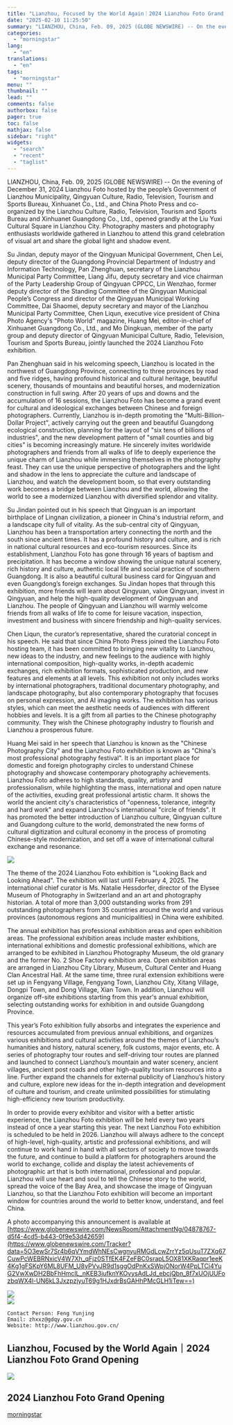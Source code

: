 ```yaml
---
title: "Lianzhou, Focused by the World Again｜2024 Lianzhou Foto Grand Opening"
date: "2025-02-10 11:25:50"
summary: "LIANZHOU, China, Feb. 09, 2025 (GLOBE NEWSWIRE) -- On the evening of December 31, 2024 Lianzhou Foto hosted by the people’s Government of Lianzhou Municipality, Qingyuan Culture, Radio, Television, Tourism and Sports Bureau, Xinhuanet Co., Ltd., and China Photo Press and co-organized by the Lianzhou Culture, Radio, Television, Tourism and..."
categories:
  - "morningstar"
lang:
  - "en"
translations:
  - "en"
tags:
  - "morningstar"
menu: ""
thumbnail: ""
lead: ""
comments: false
authorbox: false
pager: true
toc: false
mathjax: false
sidebar: "right"
widgets:
  - "search"
  - "recent"
  - "taglist"
---
```


LIANZHOU, China, Feb. 09, 2025 (GLOBE NEWSWIRE) -- On the evening of December 31, 2024 Lianzhou Foto hosted by the people’s Government of Lianzhou Municipality, Qingyuan Culture, Radio, Television, Tourism and Sports Bureau, Xinhuanet Co., Ltd., and China Photo Press and co-organized by the Lianzhou Culture, Radio, Television, Tourism and Sports Bureau and Xinhuanet Guangdong Co., Ltd., opened grandly at the Liu Yuxi Cultural Square in Lianzhou City. Photography masters and photography enthusiasts worldwide gathered in Lianzhou to attend this grand celebration of visual art and share the global light and shadow event.

Su Jindan, deputy mayor of the Qingyuan Municipal Government, Chen Lei, deputy director of the Guangdong Provincial Department of Industry and Information Technology, Pan Zhenghuan, secretary of the Lianzhou Municipal Party Committee, Liang Jifu, deputy secretary and vice chairman of the Party Leadership Group of Qingyuan CPPCC, Lin Wenzhao, former deputy director of the Standing Committee of the Qingyuan Municipal People’s Congress and director of the Qingyuan Municipal Working Committee, Dai Shaomei, deputy secretary and mayor of the Lianzhou Municipal Party Committee, Chen Liqun, executive vice president of China Photo Agency's "Photo World" magazine, Huang Mei, editor-in-chief of Xinhuanet Guangdong Co., Ltd., and Mo Dingkuan, member of the party group and deputy director of Qingyuan Municipal Culture, Radio, Television, Tourism and Sports Bureau, jointly launched the 2024 Lianzhou Foto exhibition.

Pan Zhenghuan said in his welcoming speech, Lianzhou is located in the northwest of Guangdong Province, connecting to three provinces by road and five ridges, having profound historical and cultural heritage, beautiful scenery, thousands of mountains and beautiful horses, and modernization construction in full swing. After 20 years of ups and downs and the accumulation of 16 sessions, the Lianzhou Foto has become a grand event for cultural and ideological exchanges between Chinese and foreign photographers. Currently, Lianzhou is in-depth promoting the "Multi-Billion-Dollar Project", actively carrying out the green and beautiful Guangdong ecological construction, planning for the layout of "six tens of billions of industries", and the new development pattern of "small counties and big cities" is becoming increasingly mature. He sincerely invites worldwide photographers and friends from all walks of life to deeply experience the unique charm of Lianzhou while immersing themselves in the photography feast. They can use the unique perspective of photographers and the light and shadow in the lens to appreciate the culture and landscape of Lianzhou, and watch the development boom, so that every outstanding work becomes a bridge between Lianzhou and the world, allowing the world to see a modernized Lianzhou with diversified splendor and vitality.

Su Jindan pointed out in his speech that Qingyuan is an important birthplace of Lingnan civilization, a pioneer in China's industrial reform, and a landscape city full of vitality. As the sub-central city of Qingyuan, Lianzhou has been a transportation artery connecting the north and the south since ancient times. It has a profound history and culture, and is rich in national cultural resources and eco-tourism resources. Since its establishment, Lianzhou Foto has gone through 16 years of baptism and precipitation. It has become a window showing the unique natural scenery, rich history and culture, authentic local life and social practice of southern Guangdong. It is also a beautiful cultural business card for Qingyuan and even Guangdong’s foreign exchanges. Su Jindan hopes that through this exhibition, more friends will learn about Qingyuan, value Qingyuan, invest in Qingyuan, and help the high-quality development of Qingyuan and Lianzhou. The people of Qingyuan and Lianzhou will warmly welcome friends from all walks of life to come for leisure vacation, inspection, investment and business with sincere friendship and high-quality services.

Chen Liqun, the curator’s representative, shared the curatorial concept in his speech. He said that since China Photo Press joined the Lianzhou Foto hosting team, it has been committed to bringing new vitality to Lianzhou, new ideas to the industry, and new feelings to the audience with highly international composition, high-quality works, in-depth academic exchanges, rich exhibition formats, sophisticated production, and new features and elements at all levels. This exhibition not only includes works by international photographers, traditional documentary photography, and landscape photography, but also contemporary photography that focuses on personal expression, and AI imaging works. The exhibition has various styles, which can meet the aesthetic needs of audiences with different hobbies and levels. It is a gift from all parties to the Chinese photography community. They wish the Chinese photography industry to flourish and Lianzhou a prosperous future.

Huang Mei said in her speech that Lianzhou is known as the "Chinese Photography City" and the Lianzhou Foto exhibition is known as "China's most professional photography festival". It is an important place for domestic and foreign photography circles to understand Chinese photography and showcase contemporary photography achievements. Lianzhou Foto adheres to high standards, quality, artistry and professionalism, while highlighting the mass, international and open nature of the activities, exuding great professional artistic charm. It shows the world the ancient city's characteristics of "openness, tolerance, integrity and hard work" and expand Lianzhou's international "circle of friends". It has promoted the better introduction of Lianzhou culture, Qingyuan culture and Guangdong culture to the world, demonstrated the new forms of cultural digitization and cultural economy in the process of promoting Chinese-style modernization, and set off a wave of international cultural exchange and resonance.

 ![](https://ml.globenewswire.com/Resource/Download/04878767-d5f4-4cd5-b443-0f9e53d42659/image1.png)  


The theme of the 2024 Lianzhou Foto exhibition is "Looking Back and Looking Ahead". The exhibition will last until February 4, 2025. The international chief curator is Ms. Natalie Hessdorfer, director of the Elysee Museum of Photography in Switzerland and an art and photography historian. A total of more than 3,000 outstanding works from 291 outstanding photographers from 35 countries around the world and various provinces (autonomous regions and municipalities) in China were exhibited.

The annual exhibition has professional exhibition areas and open exhibition areas. The professional exhibition areas include master exhibitions, international exhibitions and domestic professional exhibitions, which are arranged to be exhibited in Lianzhou Photography Museum, the old granary and the former No. 2 Shoe Factory exhibition area. Open exhibition areas are arranged in Lianzhou City Library, Museum, Cultural Center and Huang Clan Ancestral Hall. At the same time, three rural extension exhibitions were set up in Fengyang Village, Fengyang Town, Lianzhou City, Xitang Village, Dongpi Town, and Dong Village, Xian Town. In addition, Lianzhou will organize off-site exhibitions starting from this year's annual exhibition, selecting outstanding works for exhibition in and outside Guangdong Province.

This year’s Foto exhibition fully absorbs and integrates the experience and resources accumulated from previous annual exhibitions, and organizes various exhibitions and cultural activities around the themes of Lianzhou’s humanities and history, natural scenery, folk customs, major events, etc. A series of photography tour routes and self-driving tour routes are planned and launched to connect Lianzhou’s mountain and water scenery, ancient villages, ancient post roads and other high-quality tourism resources into a line. Further expand the channels for external publicity of Lianzhou’s history and culture, explore new ideas for the in-depth integration and development of culture and tourism, and create unlimited possibilities for stimulating high-efficiency new tourism productivity.

In order to provide every exhibitor and visitor with a better artistic experience, the Lianzhou Foto exhibition will be held every two years instead of once a year starting this year. The next Lianzhou Foto exhibition is scheduled to be held in 2026. Lianzhou will always adhere to the concept of high-level, high-quality, artistic and professional exhibitions, and will continue to work hand in hand with all sectors of society to move towards the future, and continue to build a platform for photographers around the world to exchange, collide and display the latest achievements of photographic art that is both international, professional and popular. Lianzhou will use heart and soul to tell the Chinese story to the world, spread the voice of the Bay Area, and showcase the image of Qingyuan Lianzhou, so that the Lianzhou Foto exhibition will become an important window for countries around the world to better know, understand, and feel China.

A photo accompanying this announcement is available at [https://www.globenewswire.com/NewsRoom/AttachmentNg/04878767-d5f4-4cd5-b443-0f9e53d42659](https://www.globenewswire.com/Tracker?data=5O3ewSr7Sr4b6qVYmdWhNEsCwgnyuRMGdLcwZrrYz5qUsuT7ZXq67CuwPcWEBRNxicV4W7Xh_qFjz0STfEK4FZeFBC0srapL5OX81XKRaqpr1eeK4Kg1gFSKpY6ML8UFM_U8yPVvJR9d1sggOdPnKxSWpjONorW4PpLTCi4YuG2VwXwDH2BbFhHmclL_nKEB3jufknYKOvysAdLJd_ebcjQbn_8f7xUOjUUFozbqWX4l-UN6kL3JxzpzjyuT69g1HJxdrBsGAHhPMcGLH1iTew==)

 ![](https://www.globenewswire.com/newsroom/ti?nf=OTM1NTQ5OSM2NzQyODA2IzUwMDEzMjU0MA==)   
 ![](https://ml.globenewswire.com/media/Yjg4YjYxNjktZTZlZC00NjljLWEyZmQtM2VjODA4ODM5OWIxLTUwMDEzMjU0MA==/tiny/The-People-s-Government-of-Lia.png)
```
Contact Person: Feng Yunjing
Email: zhxxz@gdqy.gov.cn
Website: http://www.lianzhou.gov.cn/
```

Lianzhou, Focused by the World Again｜2024 Lianzhou Foto Grand Opening
---------------------------------------------------------------------

  [![](https://ml.globenewswire.com/media/04878767-d5f4-4cd5-b443-0f9e53d42659/medium/lianzhou-focused-by-the-world-again-2024-lianzhou-foto-grand.png)](https://www.globenewswire.com/NewsRoom/AttachmentNg/04878767-d5f4-4cd5-b443-0f9e53d42659/en) 

2024 Lianzhou Foto Grand Opening
--------------------------------

[morningstar](https://www.morningstar.com/news/globe-newswire/9355499/lianzhou-focused-by-the-world-again2024-lianzhou-foto-grand-opening)
